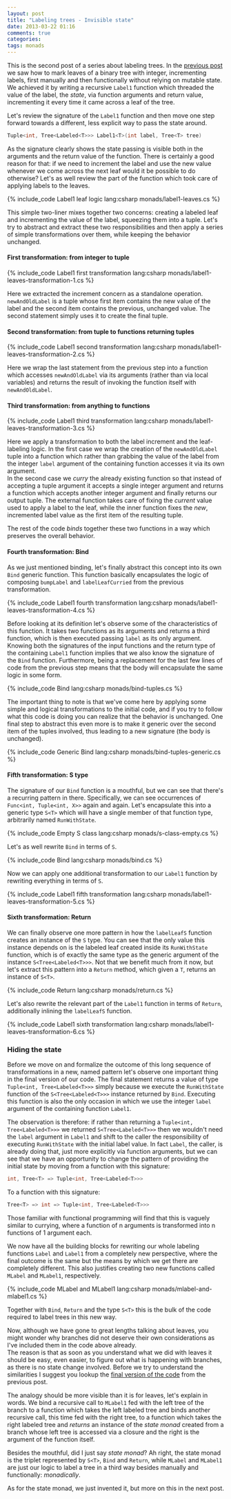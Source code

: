```yaml
---
layout: post
title: "Labeling trees - Invisible state"
date: 2013-03-22 01:16
comments: true
categories: 
tags: monads
---
```


This is the second post of a series about labeling trees. In the [previous post][introduction] we saw how to mark leaves of a binary tree with integer, incrementing labels, first manually and then functionally without relying on mutable state. We achieved it by writing a recursive `Label1` function which threaded the value of the label, the _state_, via function arguments and return value, incrementing it every time it came across a leaf of the tree.

Let's review the signature of the `Label1` function and then move one step forward towards a different, less explicit way to pass the state around.

``` csharp
Tuple<int, Tree<Labeled<T>>> Label1<T>(int label, Tree<T> tree)
```

As the signature clearly shows the state passing is visible both in the arguments and the return value of the function. There is certainly a good reason for that: if we need to increment the label and use the new value whenever we come across the next leaf would it be possible to do otherwise? Let's as well review the part of the function which took care of applying labels to the leaves.

{% include_code Label1 leaf logic lang:csharp monads/label1-leaves.cs %}

This simple two-liner mixes together two concerns: creating a labeled leaf and incrementing the value of the label, squeezing them into a tuple. Let's try to abstract and extract these two responsibilities and then apply a series of simple transformations over them, while keeping the behavior unchanged.

#### First transformation: from integer to tuple

{% include_code Label1 first transformation lang:csharp monads/label1-leaves-transformation-1.cs %}

Here we extracted the increment concern as a standalone operation. `newAndOldLabel` is a tuple whose first item contains the new value of the label and the second item contains the previous, unchanged value. The second statement simply uses it to create the final tuple.

#### Second transformation: from tuple to functions returning tuples

{% include_code Label1 second transformation lang:csharp monads/label1-leaves-transformation-2.cs %}

Here we wrap the last statement from the previous step into a function which accesses `newAndOldLabel` via its arguments (rather than via local variables) and returns the result of invoking the function itself with `newAndOldLabel`.

#### Third transformation: from anything to functions

{% include_code Label1 third transformation lang:csharp monads/label1-leaves-transformation-3.cs %}

Here we apply a transformation to both the label increment and the leaf-labeling logic. In the first case we wrap the creation of the `newAndOldLabel` tuple into a function which rather than grabbing the value of the label from the integer `label` argument of the containing function accesses it via its own argument.  
In the second case we _curry_ the already existing function so that instead of accepting a tuple argument it accepts a single integer argument and returns a function which accepts another integer argument and finally returns our output tuple. The external function takes care of fixing the _current_ value used to apply a label to the leaf, while the inner function fixes the _new_, incremented label value as the first item of the resulting tuple.

The rest of the code _binds_ together these two functions in a way which preserves the overall behavior.

#### Fourth transformation: Bind

As we just mentioned binding, let's finally abstract this concept into its own `Bind` generic function. This function basically encapsulates the logic of composing `bumpLabel` and `labelLeafCurried` from the previous transformation.

{% include_code Label1 fourth transformation lang:csharp monads/label1-leaves-transformation-4.cs %}

Before looking at its definition let's observe some of the characteristics of this function. It takes two functions as its arguments and returns a third function, which is then executed passing `label` as its only argument. Knowing both the signatures of the input functions and the return type of the containing `Label1` function implies that we also know the signature of the `Bind` function. Furthermore, being a replacement for the last few lines of code from the previous step means that the body will encapsulate the same logic in some form.

{% include_code Bind lang:csharp monads/bind-tuples.cs %}

The important thing to note is that we've come here by applying some simple and logical transformations to the initial code, and if you try to follow what this code is doing you can realize that the behavior is unchanged. One final step to abstract this even more is to make it generic over the second item of the tuples involved, thus leading to a new signature (the body is unchanged).

{% include_code Generic Bind lang:csharp monads/bind-tuples-generic.cs %}

#### Fifth transformation: S type

The signature of our `Bind` function is a mouthful, but we can see that there's a recurring pattern in there. Specifically, we can see occurrences of `Func<int, Tuple<int, X>>` again and again. Let's encapsulate this into a generic type `S<T>` which will have a single member of that function type, arbitrarily named `RunWithState`.

{% include_code Empty S<T> class lang:csharp monads/s-class-empty.cs %}

Let's as well rewrite `Bind` in terms of `S`.

{% include_code Bind lang:csharp monads/bind.cs %}

Now we can apply one additional transformation to our `Label1` function by rewriting everything in terms of `S`.

{% include_code Label1 fifth transformation lang:csharp monads/label1-leaves-transformation-5.cs %}

#### Sixth transformation: Return

We can finally observe one more pattern in how the `labelLeafS` function creates an instance of the `S` type. You can see that the only value this instance depends on is the labeled leaf created inside its `RunWithState` function, which is of exactly the same type as the generic argument of the instance `S<Tree<Labeled<T>>>`. Not that we benefit much from it now, but let's extract this pattern into a `Return` method, which given a `T`, returns an instance of `S<T>`.

{% include_code Return lang:csharp monads/return.cs %}

Let's also rewrite the relevant part of the `Label1` function in terms of `Return`, additionally inlining the `labelLeafS` function.

{% include_code Label1 sixth transformation lang:csharp monads/label1-leaves-transformation-6.cs %}

### Hiding the state

Before we move on and formalize the outcome of this long sequence of transformations in a new, named pattern let's observe one important thing in the final version of our code. The final statement returns a value of type `Tuple<int, Tree<Labeled<T>>>` simply because we execute the `RunWithState` function of the `S<Tree<Labeled<T>>>` instance returned by `Bind`.  Executing this function is also the only occasion in which we use the integer `label` argument of the containing function `Label1`.

The observation is therefore: if rather than returning a `Tuple<int, Tree<Labeled<T>>>` we returned `S<Tree<Labeled<T>>>` then we wouldn't need the `label` argument in `Label1` and shift to the caller the responsibility of executing `RunWithState` with the initial label value. In fact `Label`, the caller, is already doing that, just more explicitly via function arguments, but we can see that we have an opportunity to change the pattern of providing the initial state by moving from a function with this signature:

```csharp pseudo old signature
int, Tree<T> => Tuple<int, Tree<Labeled<T>>>
```

To a function with this signature:

```csharp pseudo new signature
Tree<T> => int => Tuple<int, Tree<Labeled<T>>>
```

Those familiar with functional programming will find that this is vaguely similar to currying, where a function of n arguments is transformed into n functions of 1 argument each.

We now have all the building blocks for rewriting our whole labeling functions `Label` and `Label1` from a completely new perspective, where the final outcome is the same but the means by which we get there are completely different. This also justifies creating two new functions called `MLabel` and `MLabel1`, respectively.

{% include_code MLabel and MLabel1 lang:csharp monads/mlabel-and-mlabel1.cs %}

Together with `Bind`, `Return` and the type `S<T>` this is the bulk of the code required to label trees in this new way. 

Now, although we have gone to great lengths talking about leaves, you might wonder why branches did not deserve their own considerations as I've included them in the code above already.  
The reason is that as soon as you understand what we did with leaves it should be easy, even easier, to figure out what is happening with branches, as there is no state change involved. Before we try to understand the similarities I suggest you lookup the [final version of the code][label] from the previous post.

The analogy should be more visible than it is for leaves, let's explain in words. We bind a recursive call to `MLabel1` fed with the left tree of the branch to a function which takes the left labeled tree and binds another recursive call, this time fed with the right tree, to a function which takes the right labeled tree and _returns_ an instance of the _state monad_ created from a branch whose left tree is accessed via a closure and the right is the argument of the function itself.

Besides the mouthful, did I just say _state monad_? Ah right, the state monad is the triplet represented by `S<T>`, `Bind` and `Return`, while `MLabel` and `MLabel1` are just our logic to label a tree in a third way besides manually and functionally: _monadically_.  

As for the state monad, we just invented it, but more on this in the next post.

[introduction]: /blog/2013/03/17/labeling-trees-introduction
[label]: /blog/2013/03/17/labeling-trees-introduction#label